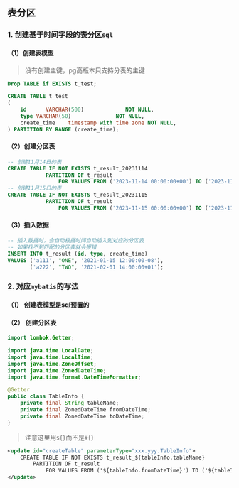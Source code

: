 ## 表分区

### 1. 创建基于时间字段的表分区`sql`

#### （1）创建表模型

> 没有创建主键，pg高版本只支持分表的主键

```sql
Drop TABLE if EXISTS t_test;

CREATE TABLE t_test
(
    id      VARCHAR(500)             NOT NULL,
    type VARCHAR(50)              NOT NULL,
    create_time    timestamp with time zone NOT NULL,
) PARTITION BY RANGE (create_time);
```

#### （2）创建分区表

```sql
-- 创建11月14日的表				
CREATE TABLE IF NOT EXISTS t_result_20231114
            PARTITION OF t_result
                FOR VALUES FROM ('2023-11-14 00:00:00+00') TO ('2023-11-15 00:00:00+00');  
-- 创建11月15日的表				
CREATE TABLE IF NOT EXISTS t_result_20231115
            PARTITION OF t_result
                FOR VALUES FROM ('2023-11-15 00:00:00+00') TO ('2023-11-16 00:00:00+00');  
```

#### （3）插入数据

```sql
-- 插入数据时，会自动根据时间自动插入到对应的分区表
-- 如果找不到匹配的分区表就会报错
INSERT INTO t_result (id, type, create_time)
VALUES ('a111', "ONE", '2021-01-15 12:00:00-08'),
       ('a222', "TWO", '2021-02-01 14:00:00+01');
```

### 2. 对应`mybatis`的写法

#### （1） 创建表模型是sql预置的

#### （2） 创建分区表

```java
import lombok.Getter;

import java.time.LocalDate;
import java.time.LocalTime;
import java.time.ZoneOffset;
import java.time.ZonedDateTime;
import java.time.format.DateTimeFormatter;

@Getter
public class TableInfo {
    private final String tableName;
    private final ZonedDateTime fromDateTime;
    private final ZonedDateTime toDateTime;
}    
```


> 注意这里用`${}`而不是`#{}`
```xml
<update id="createTable" parameterType="xxx.yyy.TableInfo">
	CREATE TABLE IF NOT EXISTS t_result_${tableInfo.tableName}
		PARTITION OF t_result
			FOR VALUES FROM ('${tableInfo.fromDateTime}') TO ('${tableInfo.toDateTime}');
</update>	
```



